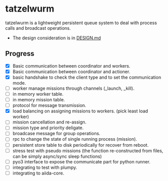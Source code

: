 # tatzelwurm

tatzelwurm is a lightweight persistent queue system to deal with process calls and broadcast operations.

- The design consideration is in [DESIGN.md](https://github.com/unkcpz/tatzelwurm/blob/main/DESIGN.md)

## Progress

- [x] Basic communication between coordinator and workers.
- [x] Basic communication between coordinator and actioner.
- [x] basic handshake to check the client type and to set the communication mode.
- [ ] worker manage missions through channels (_launch, _kill).
- [ ] in memory worker table.
- [ ] in memory mission table.
- [ ] protocol for message transmission.
- [x] load balancing on assigning missions to workers. (pick least load worker)
- [ ] mission cancellation and re-assign.
- [ ] mission type and priority deligate.
- [ ] broadcase message for group operations.
- [ ] rpc to change the state of single running process (mission).
- [ ] persistent store table to disk periodically for recover from reboot.
- [ ] stress test with pseudo missions (the function re-constructed from files, can be simply async/sync sleep functions)
- [ ] pyo3 interface to expose the communicate part for python runner.
- [ ] integrating to test with plumpy.
- [ ] integrating to aiida-core.
